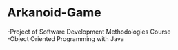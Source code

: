 # Arkanoid-Game
-Project of Software Development Methodologies Course  
-Object Oriented Programming with Java

